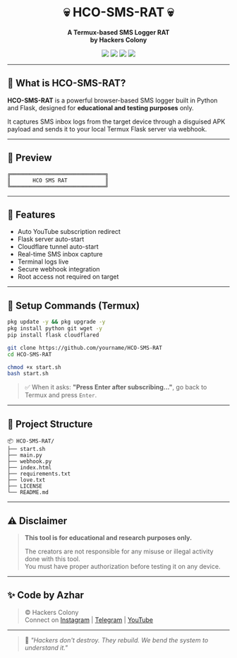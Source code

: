 <h1 align="center">💀 HCO-SMS-RAT 💀</h1>

<p align="center">
  <b>A Termux-based SMS Logger RAT</b><br>
  <b>by Hackers Colony</b>
</p>

<p align="center">
  <img src="https://img.shields.io/badge/Youtube-Subscribe-red?style=flat-square&logo=youtube">
  <img src="https://img.shields.io/badge/Telegram-Join-blue?style=flat-square&logo=telegram">
  <img src="https://img.shields.io/badge/Instagram-Follow-pink?style=flat-square&logo=instagram">
  <img src="https://img.shields.io/badge/Discord-Chat-7289DA?style=flat-square&logo=discord">
</p>

---

## 🧠 What is HCO-SMS-RAT?

**HCO-SMS-RAT** is a powerful browser-based SMS logger built in Python and Flask, designed for **educational and testing purposes** only.

It captures SMS inbox logs from the target device through a disguised APK payload and sends it to your local Termux Flask server via webhook.

---

## 📸 Preview

```
╔══════════════════════════════╗
║       HCO SMS RAT            ║
╚══════════════════════════════╝
```

---

## 🚀 Features

- Auto YouTube subscription redirect
- Flask server auto-start
- Cloudflare tunnel auto-start
- Real-time SMS inbox capture
- Terminal logs live
- Secure webhook integration
- Root access not required on target

---

## 🧰 Setup Commands (Termux)

```bash
pkg update -y && pkg upgrade -y
pkg install python git wget -y
pip install flask cloudflared

git clone https://github.com/yourname/HCO-SMS-RAT
cd HCO-SMS-RAT

chmod +x start.sh
bash start.sh
```

> ✅ When it asks: **"Press Enter after subscribing..."**, go back to Termux and press `Enter`.

---

## 📂 Project Structure

```
📦 HCO-SMS-RAT/
├── start.sh
├── main.py
├── webhook.py
├── index.html
├── requirements.txt
├── love.txt
├── LICENSE
└── README.md
```

---

## ⚠️ Disclaimer

> **This tool is for educational and research purposes only.**
>
> The creators are not responsible for any misuse or illegal activity done with this tool.  
> You must have proper authorization before testing it on any device.

---

## ✨ Code by Azhar

> © Hackers Colony  
> Connect on [Instagram](https://www.instagram.com/hackers_colony_official) | [Telegram](https://t.me/hackersColony) | [YouTube](https://youtube.com/@hackers_colony_tech?si=pvdCWZggTIuGb0ya)

---

> 💬 _"Hackers don't destroy. They rebuild. We bend the system to understand it."_
